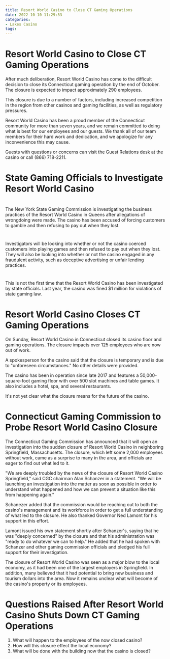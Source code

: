 ```yaml
---
title: Resort World Casino to Close CT Gaming Operations
date: 2022-10-10 11:29:53
categories:
- Lakes Casino
tags:
---
```



#  Resort World Casino to Close CT Gaming Operations

After much deliberation, Resort World Casino has come to the difficult decision to close its Connecticut gaming operation by the end of October. The closure is expected to impact approximately 290 employees.

This closure is due to a number of factors, including increased competition in the region from other casinos and gaming facilities, as well as regulatory pressures.

Resort World Casino has been a proud member of the Connecticut community for more than seven years, and we remain committed to doing what is best for our employees and our guests. We thank all of our team members for their hard work and dedication, and we apologize for any inconvenience this may cause.

Guests with questions or concerns can visit the Guest Relations desk at the casino or call (866) 718-2211.

#  State Gaming Officials to Investigate Resort World Casino

#
The New York State Gaming Commission is investigating the business practices of the Resort World Casino in Queens after allegations of wrongdoing were made. The casino has been accused of forcing customers to gamble and then refusing to pay out when they lost.

#
Investigators will be looking into whether or not the casino coerced customers into playing games and then refused to pay out when they lost. They will also be looking into whether or not the casino engaged in any fraudulent activity, such as deceptive advertising or unfair lending practices.

#
This is not the first time that the Resort World Casino has been investigated by state officials. Last year, the casino was fined $1 million for violations of state gaming law.

#  Resort World Casino Closes CT Gaming Operations

On Sunday, Resort World Casino in Connecticut closed its casino floor and gaming operations. The closure impacts over 125 employees who are now out of work.

A spokesperson for the casino said that the closure is temporary and is due to "unforeseen circumstances." No other details were provided.

The casino has been in operation since late 2017 and features a 50,000-square-foot gaming floor with over 500 slot machines and table games. It also includes a hotel, spa, and several restaurants.

It's not yet clear what the closure means for the future of the casino.

#  Connecticut Gaming Commission to Probe Resort World Casino Closure

The Connecticut Gaming Commission has announced that it will open an investigation into the sudden closure of Resort World Casino in neighboring Springfield, Massachusetts. The closure, which left some 2,000 employees without work, came as a surprise to many in the area, and officials are eager to find out what led to it.

"We are deeply troubled by the news of the closure of Resort World Casino Springfield," said CGC chairman Alan Schanzer in a statement. "We will be launching an investigation into the matter as soon as possible in order to understand what happened and how we can prevent a situation like this from happening again."

Schanezer added that the commission would be reaching out to both the casino's management and its workforce in order to get a full understanding of what led to the closure. He also thanked Governor Ned Lamont for his support in this effort.

Lamont issued his own statement shortly after Schanzer's, saying that he was "deeply concerned" by the closure and that his administration was "ready to do whatever we can to help." He added that he had spoken with Schanzer and other gaming commission officials and pledged his full support for their investigation.

The closure of Resort World Casino was seen as a major blow to the local economy, as it had been one of the largest employers in Springfield. In addition, many believed that it had potential to bring new business and tourism dollars into the area. Now it remains unclear what will become of the casino's property or its employees.

#  Questions Raised After Resort World Casino Shuts Down CT Gaming Operations

1. What will happen to the employees of the now closed casino?
2. How will this closure effect the local economy?
3. What will be done with the building now that the casino is closed?